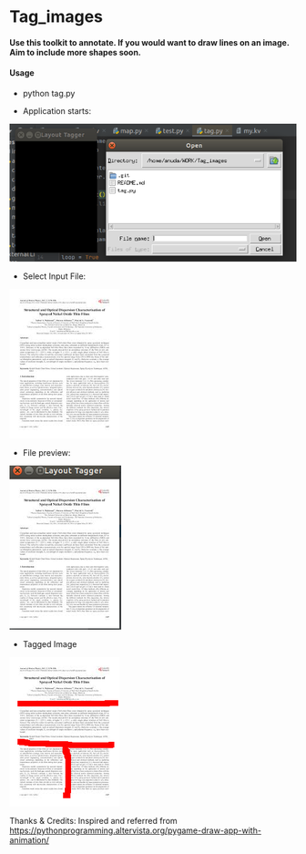 # Tag_images
#### Use this toolkit to annotate. If you would want to draw lines on an image. Aim to include more shapes soon.

#### Usage
- python tag.py

- Application starts:

![Application](https://github.com/anuda/Tag_images/blob/master/tool1.png)

- Select Input File:

![Input Data](https://github.com/anuda/Tag_images/blob/master/download.jpeg)

- File preview:

![Select File](https://github.com/anuda/Tag_images/blob/master/tool2.png)

- Tagged Image

![Output File](https://github.com/anuda/Tag_images/blob/master/taggeddownload.jpeg.png)


Thanks & Credits:
Inspired and referred from 
https://pythonprogramming.altervista.org/pygame-draw-app-with-animation/

